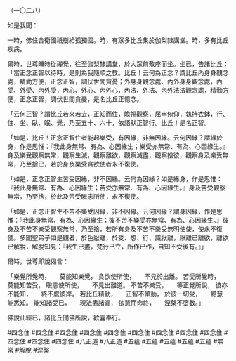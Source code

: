 （一〇二八）

如是我聞：

一時，佛住舍衛國祇樹給孤獨園。時，有眾多比丘集於伽梨隸講堂。時，多有比丘疾病。

爾時，世尊晡時從禪覺，往至伽梨隸講堂，於大眾前敷座而坐。坐已，告諸比丘：「當正念正智以待時，是則為我隨順之教。比丘！云何為正念？謂比丘內身身觀念處，精勤方便，正念正智，調伏世間貪憂；外身身觀念處、內外身身觀念處，內受、外受、內外受，內心、外心、內外心，內法、外法、內外法法觀念處，精勤方便，正念正智，調伏世間貪憂，是名比丘正憶念。

「云何正智？謂比丘若來若去，正知而住，瞻視觀察，屈申俯仰，執持衣鉢，行、住、坐、臥、眠、覺，乃至五十、六十，依語默正智行。比丘！是名正智。

「如是，比丘！正念正智住者能起樂受，有因緣，非無因緣。云何因緣？謂緣於身，作是思惟：『我此身無常、有為、心因緣生；樂受亦無常、有為、心因緣生。』身及樂受觀察無常，觀察生滅，觀察離欲，觀察滅盡，觀察捨彼，觀察身及樂受無常，乃至捨已，若於身及樂受貪欲使者永不復使。

「如是，正念正智生苦受因緣，非不因緣。云何為因緣？如是緣身，作是思惟：『我此身無常、有為、心因緣生；苦受亦無常、有為、心因緣生。』身及苦受觀察無常，乃至捨，於此及苦受瞋恚所使，永不復使。

「如是，正念正智生不苦不樂受因緣，非不因緣。云何因緣？謂身因緣，作是思惟：『我此身無常、有為、心因緣生；彼不苦不樂受亦無常、有為、心因緣生。』彼身及不苦不樂受觀察無常，乃至捨，若所有身及不苦不樂受無明使使，使永不復使。多聞聖弟子如是觀者，於色厭離，於受、想、行、識厭離，厭離已離欲，離欲已解脫，解脫知見：『我生已盡，梵行已立，所作已作，自知不受後有。』」

爾時，世尊即說偈言：

「樂覺所覺時，　　莫能知樂覺，
貪欲使所使，　　不見於出離。
苦受所覺時，　　莫能知苦受，
瞋恚使所使，　　不見出離道。
不苦不樂受，　　等正覺所說，
彼亦不能知，　　終不度彼岸。
若比丘精勤，　　正智不傾動，
於彼一切受，　　黠慧能悉知。
能知諸受已，　　現法盡諸漏，
依慧而命終，　　涅槃不墮數。」

佛說此經已，諸比丘聞佛所說，歡喜奉行。




#四念住
#四念住
#四念住
#四念住
#四念住
#四念住
#四念住
#四念住
#四念住
#四念住
#四念住
#四念住
#八正道
#八正道
#五蘊
#五蘊
#五蘊
#五蘊
#五蘊
#無常
#解脫
#涅槃
